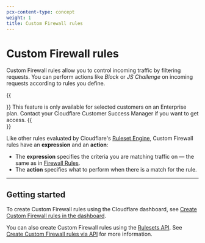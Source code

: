 ```yaml
---
pcx-content-type: concept
weight: 1
title: Custom Firewall rules
---
```


# Custom Firewall rules

Custom Firewall rules allow you to control incoming traffic by filtering requests. You can perform actions like *Block* or *JS Challenge* on incoming requests according to rules you define.

{{<Aside type="warning" header="Important">}}
This feature is only available for selected customers on an Enterprise plan. Contact your Cloudflare Customer Success Manager if you want to get access.
{{</Aside>}}

Like other rules evaluated by Cloudflare's [Ruleset Engine](/ruleset-engine/), Custom Firewall rules have an **expression** and an **action**:

*   The **expression** specifies the criteria you are matching traffic on — the same as in [Firewall Rules](/firewall/cf-firewall-rules).
*   The **action** specifies what to perform when there is a match for the rule.

***

## Getting started

To create Custom Firewall rules using the Cloudflare dashboard, see [Create Custom Firewall rules in the dashboard](/waf/custom-rules/custom-firewall/create-dashboard/).

You can also create Custom Firewall rules using the [Rulesets API](/ruleset-engine/rulesets-api). See [Create Custom Firewall rules via API](/waf/custom-rules/custom-firewall/create-api/) for more information.
